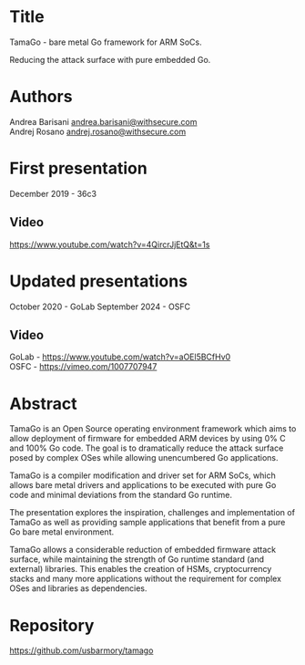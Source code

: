 Title
=====

TamaGo - bare metal Go framework for ARM SoCs.

Reducing the attack surface with pure embedded Go.

Authors
=======

Andrea Barisani <andrea.barisani@withsecure.com>  
Andrej Rosano   <andrej.rosano@withsecure.com>  

First presentation
==================

December 2019 - 36c3

Video
-----

https://www.youtube.com/watch?v=4QircrJjEtQ&t=1s

Updated presentations
=====================

October   2020 - GoLab
September 2024 - OSFC

Video
-----

GoLab - https://www.youtube.com/watch?v=aOEl5BCfHv0  
OSFC  - https://vimeo.com/1007707947

Abstract
========

TamaGo is an Open Source operating environment framework which aims to allow
deployment of firmware for embedded ARM devices by using 0% C and 100% Go code.
The goal is to dramatically reduce the attack surface posed by complex OSes
while allowing unencumbered Go applications.

TamaGo is a compiler modification and driver set for ARM SoCs, which allows
bare metal drivers and applications to be executed with pure Go code and
minimal deviations from the standard Go runtime.

The presentation explores the inspiration, challenges and implementation of
TamaGo as well as providing sample applications that benefit from a pure Go
bare metal environment.

TamaGo allows a considerable reduction of embedded firmware attack surface,
while maintaining the strength of Go runtime standard (and external) libraries.
This enables the creation of HSMs, cryptocurrency stacks and many more
applications without the requirement for complex OSes and libraries as
dependencies.

Repository
==========

https://github.com/usbarmory/tamago
